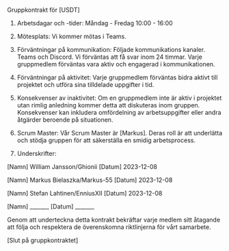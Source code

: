 Gruppkontrakt för [USDT]

1. Arbetsdagar och -tider: Måndag - Fredag 10:00 - 16:00

2. Mötesplats: Vi kommer mötas i Teams.

3. Förväntningar på kommunikation: Följade kommunikations kanaler. Teams och Discord. Vi förväntas att få svar  inom 24 timmar. Varje gruppmedlem förväntas vara aktiv och engagerad i kommunikationen.

4. Förväntningar på aktivitet: Varje gruppmedlem förväntas bidra aktivt till projektet och utföra sina tilldelade uppgifter i tid.

5. Konsekvenser av inaktivitet: Om en gruppmedlem inte är aktiv i projektet utan rimlig anledning kommer detta att diskuteras inom gruppen.
Konsekvenser kan inkludera omfördelning av arbetsuppgifter eller andra åtgärder beroende på situationen.

6. Scrum Master: Vår Scrum Master är [Markus]. Deras roll är att underlätta och stödja gruppen för att säkerställa en smidig arbetsprocess.

7. Underskrifter:

[Namn] William Jansson/Ghionii [Datum] 2023-12-08

[Namn] Markus Bielaszka/Markus-55 [Datum] 2023-12-08

[Namn] Stefan Lahtinen/EnniusXII [Datum] 2023-12-08

[Namn] _______ [Datum] _______

Genom att underteckna detta kontrakt bekräftar varje medlem sitt åtagande att följa och respektera de överenskomna riktlinjerna för vårt samarbete.

[Slut på gruppkontraktet]